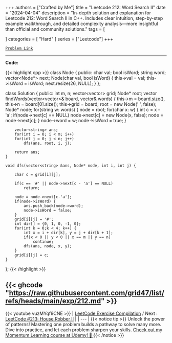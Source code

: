 
+++
authors = ["Crafted by Me"]
title = "Leetcode 212: Word Search II"
date = "2024-04-04"
description = "In-depth solution and explanation for Leetcode 212: Word Search II in C++. Includes clear intuition, step-by-step example walkthrough, and detailed complexity analysis—more insightful than official and community solutions."
tags = [
    
]
categories = [
    "Hard"
]
series = ["Leetcode"]
+++



[`Problem Link`](https://leetcode.com/problems/word-search-ii/description/)

---

**Code:**

{{< highlight cpp >}}
class Node {
public:
    char val;
    bool isWord;
    string word;
    vector<Node*> next;
    Node(char val, bool isWord) {
        this->val = val;
        this->isWord = isWord;
        next.resize(26, NULL);
    }
};

class Solution {
public:
    int m, n;
    vector<vector<char>> grid;
    Node* root;
    vector<string> findWords(vector<vector<char>>& board, vector<string>& words) {
        this->m = board.size(), this->n = board[0].size();
        this->grid = board;
        root = new Node(' ', false);
        Node* node;
        for(string w: words) {
            node = root;
            for(char x: w) {
                int c = x - 'a';
                if(node->next[c] == NULL)
                    node->next[c] = new Node(x, false);
                node = node->next[c];
            }
            node->word = w;
            node->isWord = true;
        }
        
        vector<string> ans;
        for(int i = 0; i < m; i++)
        for(int j = 0; j < n; j++)
            dfs(ans, root, i, j);
        
        return ans;
    }
    
    void dfs(vector<string> &ans, Node* node, int i, int j) {
    
        char c = grid[i][j];
        
        if(c == '#' || node->next[c - 'a'] == NULL)
            return;
        
        node = node->next[c-'a'];
        if(node->isWord) {
            ans.push_back(node->word);
            node->isWord = false;
        }
        grid[i][j] = '#';
        int dir[] = {0, 1, 0, -1, 0};
        for(int k = 0;k < 4; k++) {
            int x = i + dir[k], y = j + dir[k + 1];
            if(x < 0 || y < 0 || x == m || y == n)
                continue;
            dfs(ans, node, x, y);
        }
        grid[i][j] = c;
    }
};
{{< /highlight >}}

{{< ghcode "https://raw.githubusercontent.com/grid47/list/refs/heads/main/exp/212.md" >}}
---
{{< youtube vuzMYqf9CNE >}}
| [LeetCode Exercise Compilation](https://grid47.xyz/leetcode/) / Next : [LeetCode #213: House Robber II](https://grid47.xyz/posts/leetcode_213) |
| --- |
{{< notice tip >}}
Unlock the power of patterns! Mastering one problem builds a pathway to solve many more. Dive into practice, and let each problem sharpen your skills. [Check out my Momentum Learning course at Udemy! 🚀 ](https://www.udemy.com/course/algorithms-and-data-structures-in-cpp/)
{{< /notice >}}

